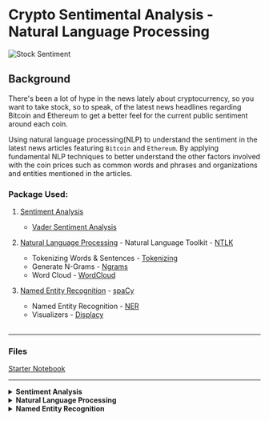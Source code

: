 # Crypto Sentimental Analysis - Natural Language Processing

![Stock Sentiment](Images/sentimental.jpeg)

## Background

There's been a lot of hype in the news lately about cryptocurrency, so you want to take stock, so to speak, of the latest news headlines regarding Bitcoin and Ethereum to get a better feel for the current public sentiment around each coin.

Using natural language processing(NLP) to understand the sentiment in the latest news articles featuring `Bitcoin` and `Ethereum`. By applying fundamental NLP techniques to better understand the other factors involved with the coin prices such as common words and phrases and organizations and entities mentioned in the articles.

### Package Used:

1. [Sentiment Analysis](#Sentiment-Analysis) 
    
    - [Vader Sentiment Analysis](http://www.nltk.org/howto/sentiment.html)
  
  
2. [Natural Language Processing](#Natural-Language-Processing) - Natural Language Toolkit - [NTLK](https://www.nltk.org/)
    
    - Tokenizing Words & Sentences - [Tokenizing](https://www.nltk.org/api/nltk.tokenize.html)
    - Generate N-Grams - [Ngrams](https://kite.com/python/docs/nltk.ngrams)
    - Word Cloud - [WordCloud](http://amueller.github.io/word_cloud/)
    
    
3. [Named Entity Recognition](#Named-Entity-Recognition) - [spaCy](https://spacy.io/)

    - Named Entity Recognition - [NER](https://spacy.io/usage/visualizers#ent)
    - Visualizers - [Displacy](https://spacy.io/usage/visualizers)
    
    <br/>
- - -

### Files

[Starter Notebook](Starter_Code/crypto_sentiment.ipynb)

- - -

<details>
<summary> <strong>Sentiment Analysis</strong> </summary><br>

1. Use the [newsapi](https://newsapi.org/) to pull the latest news articles for `Bitcoin` and `Ethereum` and create a DataFrame of sentiment scores for each coin

    ```python
    # Create a newsapi client
    newsapi = NewsApiClient(api_key=api_key)
    btc_articles = newsapi.get_everything(q='bitcoin',
                                          language='en',
                                          sort_by='relevancy')
    ```
2. `Descriptive statistics`

Bitcoin         |  Ethereum 
:----------------:|:----------------
<img src="Images/senti_btc.png" width="600" /> |<img src="Images/senti_eth.png" width="600" />


3. `Sentiment Score Analysis`
    
Using the above metrics to answer the following:

> Which coin had the highest mean positive score?
> ```python
>   Ethereum - 0.083533
> ```
> Which coin had the highest negative score?
> ```python
>   Ethereum - 0.919800
> ```
> Which coin had the highest positive score?
> ```python
>   Ethereum - 0.335000
> ```
  
    
    
</details>

<details>
<summary> <strong>Natural Language Processing</strong> </summary><br>

1. `Tokenization`

    1. `Importing the required libraries from NLTK`

        ```python
        from nltk.tokenize import word_tokenize, sent_tokenize
        from nltk.corpus import stopwords
        from nltk.stem import WordNetLemmatizer, PorterStemmer
        from string import punctuation
        import re
        ```
        <br/>
    2. `Using NLTK and Python to tokenize the text for each coin`
    
        * Remove punctuation
    
        ```python
            # Remove the punctuation
            regex = re.compile("[^a-zA-Z0-9 ]")
            re_clean = regex.sub('', text)
        ```
        <br/>
        * Lowercase each word and tokenize it
        
        ```python
            # Create a list of the words
            words = word_tokenize(re_clean.lower())
        ```
        <br/>
        * Remove stop words
        
        ```python
            # Convert the words to lowercase and Remove the stop words
            words = [word for word in words if word not in stop_words]
        ```
        <br/>
        * Lemmatize Words into Root words (eg: get = gets, got, getting)
        
        ```python
            # Lemmatize Words into root words
            root_words = [lemmatizer.lemmatize(word) for word in words]
        ```
        <br/>
    
2. `Produce Ngrams and word frequency`
    
    * Produce the ngrams for two words (N=2)
    ```python
        def bigram_counter(tokens, N=2): 
            words_count = dict(Counter(ngrams(tokens, n=N)))
            return words_count
    ```
    <br/>
    * List the top 10 words for each coin
        Bitcoin         |  Ethereum 
        :----------------:|:----------------
         <img src="Images/wc_btc.png" width="200" /> |<img src="Images/wc_eth.png" width="200" />
    
    
3. `Generate word clouds for each coin to summarize the news for each coin`
    
    ```python
        from wordcloud import WordCloud
        import matplotlib.pyplot as plt
        import matplotlib as mpl

        plt.style.use('seaborn-whitegrid')
        mpl.rcParams['figure.figsize'] = [15.0, 10.0]

        wc = WordCloud(collocations=False).generate(' '.join(btc_tokens))
        plt.title(label='Bitcoin Word Cloud', 
                  fontdict={'fontsize': 50, 'fontweight':'bold'})
        plt.imshow(wc)
    ```
    
<img src="Images/Bitcoin_WC.png" width="600" />
    
<img src="Images/Ethereum_WC.png" width="600" />


</details>

<details>
<summary> <strong>Named Entity Recognition</strong></summary><br>


Here we build a named `entity recognition model` for both coins and visualize the tags using SpaCy.

1. `Importing the required libraries from NLTK`

    ```python
        import spacy
        from spacy import displacy
        import re

        # Load the spaCy model
        nlp = spacy.load('en_core_web_sm')
    ```
    <br/>
2. `Run a named entity recognition model for both coins`
    
    ```python
        # Run the NER processor on all of the text
        doc= nlp(btc_content)

        # Add a title to the document
        doc.user_data["title"] = "Bitcoin NER"
    ```
    <br/>
3. `Visualize the tags using SpaCy`
    
    ```python
        # Render the visualization
        displacy.render(doc, style='ent')
    ```


![btc-ner.png](Images/displacy_BTC.png)

![eth-ner.png](Images/displacy_ETH.png)

4. `List all Entities`

    ```python
        for ent in doc.ents:
            print('{} {}'.format(ent.text, ent.label_))
    ```
    <br/>
    ```
        J.K. Rowling PERSON
        Bitcoin GPE
        The Cuckoos Calling WORK_OF_ART
        Friday DATE
        The Winklevoss WORK_OF_ART
        Mark Zuckerberg PERSON
        Facebook ORG
        Deadline PERSON
        this week DATE
        +2657 ORG
        the last few weeks DATE
        blockchain GPE
        new bitcoin LOC
        first ORDINAL
        Bitcoin GPE
        2009 DATE
        three CARDINAL
        210,000 CARDINAL
        every four years DATE
        Bitcoin GPE
    ```
</details>
